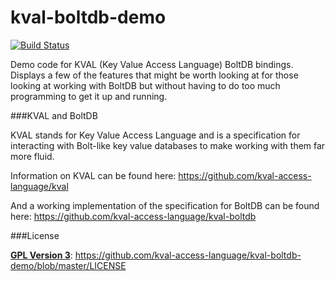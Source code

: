 # kval-boltdb-demo

[![Build Status](https://travis-ci.org/kval-access-language/kval-boltdb-demo.svg?branch=master)](https://travis-ci.org/kval-access-language/kval-boltdb-demo)

Demo code for KVAL (Key Value Access Language) BoltDB bindings. Displays a few
of the features that might be worth looking at for those looking at working
with BoltDB but without having to do too much programming to get it up and 
running. 

###KVAL and BoltDB

KVAL stands for Key Value Access Language and is a specification for interacting
with Bolt-like key value databases to make working with them far more fluid. 

Information on KVAL can be found here: https://github.com/kval-access-language/kval

And a working implementation of the specification for BoltDB can be found here:
https://github.com/kval-access-language/kval-boltdb

###License

**[GPL Version 3](http://choosealicense.com/licenses/gpl-3.0/)**: https://github.com/kval-access-language/kval-boltdb-demo/blob/master/LICENSE
